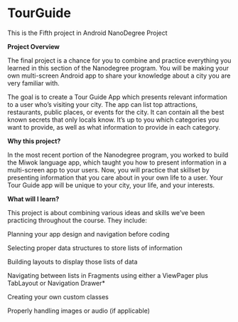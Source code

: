# TourGuide
This is the Fifth project in Android NanoDegree Project

**Project Overview**

The final project is a chance for you to combine and practice everything you learned in this section of the Nanodegree program. You will be making your own multi-screen Android app to share your knowledge about a city you are very familiar with.

The goal is to create a Tour Guide App which presents relevant information to a user who’s visiting your city. The app can list top attractions, restaurants, public places, or events for the city. It can contain all the best known secrets that only locals know. It’s up to you which categories you want to provide, as well as what information to provide in each category.

**Why this project?**

In the most recent portion of the Nanodegree program, you worked to build the Miwok language app, which taught you how to present information in a multi-screen app to your users. Now, you will practice that skillset by presenting information that you care about in your own life to a user. Your Tour Guide app will be unique to your city, your life, and your interests.

**What will I learn?**

This project is about combining various ideas and skills we’ve been practicing throughout the course. They include:

Planning your app design and navigation before coding

Selecting proper data structures to store lists of information

Building layouts to display those lists of data

Navigating between lists in Fragments using either a ViewPager plus TabLayout or Navigation Drawer*

Creating your own custom classes

Properly handling images or audio (if applicable)
